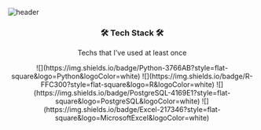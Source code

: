 ![header](https://capsule-render.vercel.app/api?type=slice&color=auto&heigh=300&section=header&text=KunyoonKim&fontSize=90)

<h3 align="center"> 🛠 Tech Stack 🛠 </h3>

<p align="center"> Techs that I've used at least once </p>

<p align="center"> ![](https://img.shields.io/badge/Python-3766AB?style=flat-square&logo=Python&logoColor=white) ![](https://img.shields.io/badge/R-FFC300?style=flat-square&logo=R&logoColor=white) ![](https://img.shields.io/badge/PostgreSQL-4169E1?style=flat-square&logo=PostgreSQL&logoColor=white) ![](https://img.shields.io/badge/Excel-217346?style=flat-square&logo=MicrosoftExcel&logoColor=white) 

